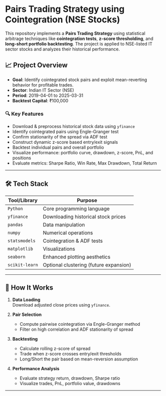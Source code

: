 #  Pairs Trading Strategy using Cointegration (NSE Stocks)

This repository implements a **Pairs Trading Strategy** using statistical arbitrage techniques like **cointegration tests**, **z-score thresholding**, and **long-short portfolio backtesting**. The project is applied to NSE-listed IT sector stocks and analyzes their historical performance.

## 📈 Project Overview

- **Goal**: Identify cointegrated stock pairs and exploit mean-reverting behavior for profitable trades.
- **Sector**: Indian IT Sector (NSE)
- **Period**: 2019-04-01 to 2025-03-31
- **Backtest Capital**: ₹100,000

### 🔍 Key Features

- Download & preprocess historical stock data using `yfinance`
- Identify cointegrated pairs using Engle-Granger test
- Confirm stationarity of the spread via ADF test
- Construct dynamic z-score based entry/exit signals
- Backtest individual pairs and overall portfolio
- Visualize performance: portfolio curve, drawdown, z-score, PnL, and positions
- Evaluate metrics: Sharpe Ratio, Win Rate, Max Drawdown, Total Return

---

## 🛠️ Tech Stack

| Tool/Library     | Purpose                                |
|------------------|----------------------------------------|
| `Python`         | Core programming language              |
| `yfinance`       | Downloading historical stock prices    |
| `pandas`         | Data manipulation                      |
| `numpy`          | Numerical operations                   |
| `statsmodels`    | Cointegration & ADF tests              |
| `matplotlib`     | Visualizations                         |
| `seaborn`        | Enhanced plotting aesthetics           |
| `scikit-learn`   | Optional clustering (future expansion) |

---

## 🧪 How It Works

1. **Data Loading**  
   Download adjusted close prices using `yfinance`.

2. **Pair Selection**  
   - Compute pairwise cointegration via Engle-Granger method
   - Filter on high correlation and ADF stationarity of spread

3. **Backtesting**  
   - Calculate rolling z-score of spread
   - Trade when z-score crosses entry/exit thresholds
   - Long/Short the pair based on mean-reversion assumption

4. **Performance Analysis**  
   - Evaluate strategy return, drawdown, Sharpe ratio
   - Visualize trades, PnL, portfolio value, drawdowns

---

